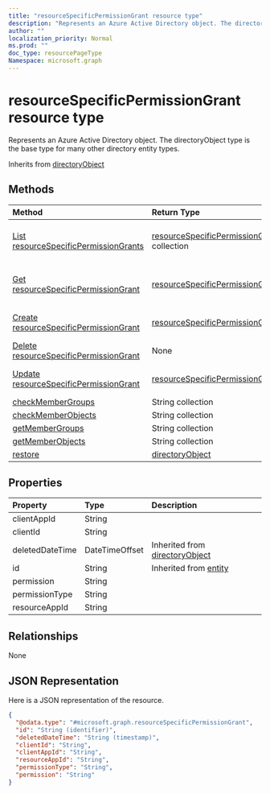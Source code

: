 ```yaml
---
title: "resourceSpecificPermissionGrant resource type"
description: "Represents an Azure Active Directory object. The directoryObject type is the base type for many other directory entity types."
author: ""
localization_priority: Normal
ms.prod: ""
doc_type: resourcePageType
Namespace: microsoft.graph
---
```



# resourceSpecificPermissionGrant resource type

Represents an Azure Active Directory object. The directoryObject type is the base type for many other directory entity types.


Inherits from [directoryObject](../resources/directoryObject.md)

## Methods
|Method|Return Type|Description|
|:---|:---|:---|
|[List resourceSpecificPermissionGrants](../api/resourcespecificpermissiongrant-list.md)|[resourceSpecificPermissionGrant](../resources/resourceSpecificPermissionGrant.md) collection|List properties and relationships of the [resourceSpecificPermissionGrant](../resources/resourcespecificpermissiongrant.md) objects.|
|[Get resourceSpecificPermissionGrant](../api/resourcespecificpermissiongrant-get.md)|[resourceSpecificPermissionGrant](../resources/resourceSpecificPermissionGrant.md)|Read properties and relationships of the [resourceSpecificPermissionGrant](../resources/resourcespecificpermissiongrant.md) object.|
|[Create resourceSpecificPermissionGrant](../api/resourcespecificpermissiongrant-post-permissiongrants.md)|[resourceSpecificPermissionGrant](../resources/resourceSpecificPermissionGrant.md)|Create a new [resourceSpecificPermissionGrant](../resources/resourcespecificpermissiongrant.md) object.|
|[Delete resourceSpecificPermissionGrant](../api/resourcespecificpermissiongrant-delete.md)|None|Deletes a [resourceSpecificPermissionGrant](../resources/resourcespecificpermissiongrant.md).|
|[Update resourceSpecificPermissionGrant](../api/resourcespecificpermissiongrant-update.md)|[resourceSpecificPermissionGrant](../resources/resourceSpecificPermissionGrant.md)|Update the properties of a [resourceSpecificPermissionGrant](../resources/resourcespecificpermissiongrant.md) object.|
|[checkMemberGroups](../api/resourcespecificpermissiongrant-checkmembergroups.md)|String collection||
|[checkMemberObjects](../api/resourcespecificpermissiongrant-checkmemberobjects.md)|String collection||
|[getMemberGroups](../api/resourcespecificpermissiongrant-getmembergroups.md)|String collection||
|[getMemberObjects](../api/resourcespecificpermissiongrant-getmemberobjects.md)|String collection||
|[restore](../api/resourcespecificpermissiongrant-restore.md)|[directoryObject](../resources/directoryObject.md)||

## Properties
|Property|Type|Description|
|:---|:---|:---|
|clientAppId|String||
|clientId|String||
|deletedDateTime|DateTimeOffset| Inherited from [directoryObject](../resources/directoryObject.md)|
|id|String| Inherited from [entity](../resources/entity.md)|
|permission|String||
|permissionType|String||
|resourceAppId|String||

## Relationships
None

## JSON Representation
Here is a JSON representation of the resource.
<!-- {
  "blockType": "resource",
  "keyProperty": "id",
  "@odata.type": "microsoft.graph.resourceSpecificPermissionGrant",
  "baseType": "microsoft.graph.directoryObject",
  "openType": false
}
-->
``` json
{
  "@odata.type": "#microsoft.graph.resourceSpecificPermissionGrant",
  "id": "String (identifier)",
  "deletedDateTime": "String (timestamp)",
  "clientId": "String",
  "clientAppId": "String",
  "resourceAppId": "String",
  "permissionType": "String",
  "permission": "String"
}
```

